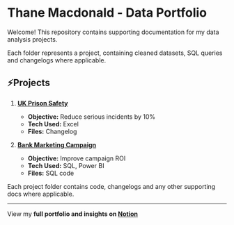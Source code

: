 # Thane Macdonald - Data Portfolio

Welcome! This repository contains supporting documentation for my data analysis projects. 

Each folder represents a project, containing cleaned datasets, SQL queries and changelogs where applicable.

## ⚡Projects

1. **[UK Prison Safety](./project-uk-prison-safety/README.md)**
   - **Objective:** Reduce serious incidents by 10%
   - **Tech Used:** Excel
   - **Files:** Changelog

2. **[Bank Marketing Campaign](./bank-marketing-campaign/README.md)**
   - **Objective:** Improve campaign ROI
   - **Tech Used:** SQL, Power BI
   - **Files:** SQL code


Each project folder contains code, changelogs and any other supporting docs where applicable.

---
View my **full portfolio and insights on [Notion](https://gray-diascia-2f7.notion.site/Thane-Macdonald-Data-Portfolio-19f009096b56801cbf3ce5c6d4b54608?pvs=4)**

